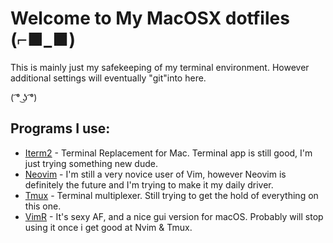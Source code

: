 # Welcome to My MacOSX dotfiles (⌐■_■)

This is mainly just my safekeeping of my terminal environment. However additional settings will eventually "git"into here.

( ͡° ͜ʖ ͡°)

## Programs I use:
* [Iterm2](https://www.iterm2.com "Iterm's homepage") - Terminal Replacement for Mac. Terminal app is still good, I'm just trying something new dude.
* [Neovim](https://neovim.io "NeoVim's Homepage") - I'm still a very novice user of Vim, however Neovim is definitely the future and I'm trying to make it my daily driver. 
* [Tmux]("https://github.com/tmux/tmux/wiki") - Terminal multiplexer. Still trying to get the hold of everything on this one. 
* [VimR](http://vimr.org "VimR's homepage") - It's sexy AF, and a nice gui version for macOS. Probably will stop using it once i get good at Nvim & Tmux.


